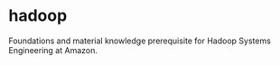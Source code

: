 # hadoop
Foundations and material knowledge prerequisite for Hadoop Systems Engineering at Amazon. 
